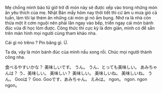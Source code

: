 Mẹ chồng mình bảo từ giờ trở đi món này sẽ được xếp vào trong những món ăn yêu thích của mẹ. Nhật Bản mấy hôm nay thời tiết thì cứ âm u mưa gió cả tuần, làm tôi lại thèm ăn những cái món gì nó ấm bụng. Nhớ ra là nhà còn thừa một ít cơm nguội nên phải lăn ngay vào bếp, triển ngay cái món bánh đúc vừa đi học lỏm được. Công thức thì cực kỳ là đơn giản, mình có để sẵn trên màn hình mọi người cùng tham khảo nha. 



Cái gì nó trêno ?
Pin băng gì.
Ừ.

Ta da, vậy là món bánh đúc của mình nấu xong rồi. Chúc mọi người thành công nha. 

食べるやすいかな？
美味しいです。
うん。
うん、とっても美味しい。
あみちゃんは？
う、美味しい。
美味しい？
美味しい。 美味しいね。 美味しいね。 うん。 Gooは？ Goo.
Gooです、あみちゃん。 えみは。 ngon。
ngon.
ngon ngon。